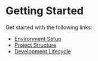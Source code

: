 # Getting Started

Get started with the following links:

- [Environment Setup](Environment%20Setup)
- [Project Structure](Project%20Structure)
- [Development Lifecycle](Development%20Lifecycle)
